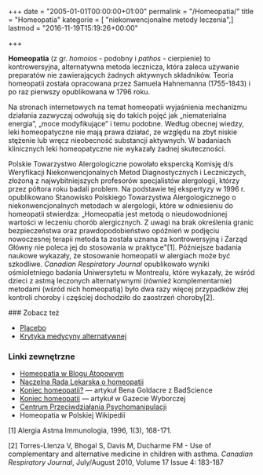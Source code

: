 +++
date = "2005-01-01T00:00:00+01:00"
permalink = "/Homeopatia/"
title = "Homeopatia"
kategorie = [ "niekonwencjonalne metody leczenia",]
lastmod = "2016-11-19T15:19:26+00:00"

+++

**Homeopatia** (z gr. *homoios* - podobny i *pathos* - cierpienie) to kontrowersyjna, alternatywna metoda lecznicza, która zaleca używanie preparatów nie zawierających żadnych aktywnych składników. Teoria homeopatii została opracowana przez Samuela Hahnemanna (1755-1843) i po raz pierwszy opublikowana w 1796 roku.

Na stronach internetowych na temat homeopatii wyjaśnienia mechanizmu działania zazwyczaj odwołują się do takich pojęć jak „niematerialna energia”, „moce modyfikujące” i temu podobne. Według obecnej wiedzy, leki homeopatyczne nie mają prawa działać, ze względu na zbyt niskie stężenie lub wręcz nieobecność substancji aktywnych. W badaniach klinicznych leki homeopatyczne nie wykazały żadnej skuteczności.

Polskie Towarzystwo Alergologiczne powołało ekspercką Komisję d/s Weryfikacji Niekonwencjonalnych Metod Diagnostycznych i Leczniczych, złożoną z najwybitniejszych profesorów specjalistów alergologii, którzy przez półtora roku badali problem. Na podstawie tej ekspertyzy w 1996 r. opublikowano Stanowisko Polskiego Towarzystwa Alergologicznego o niekonwencjonalnych metodach w alergologii, które w odniesieniu do homeopatii stwierdza: „Homeopatia jest metodą o nieudowodnionej wartości w leczeniu chorób alergicznych. Z uwagi na brak określenia granic bezpieczeństwa oraz prawdopodobieństwo opóźnień w podjęciu nowoczesnej terapii metoda ta została uznana za kontrowersyjną i Zarząd Główny nie poleca jej do stosowania w praktyce"[1]. Późniejsze badania naukowe wykazały, że stosowanie homeopatii w alergiach może być szkodliwe. *Canadian Respiratory Journal* opublikowało wyniki ośmioletniego badania Uniwersytetu w Montrealu, które wykazały, że wśród dzieci z astmą leczonych alternatywnymi (również komplementarnie) metodami (wśród nich homeopatią) było dwa razy więcej przypadków złej kontroli choroby i częściej dochodziło do zaostrzeń choroby[2].

<references />
### Zobacz też

-   [Placebo](/atopedia/Placebo)
-   [Krytyka medycyny alternatywnej](/atopedia/Krytyka_medycyny_alternatywnej)

### Linki zewnętrzne

-   [Homeopatia w Blogu Atopowym](/tag/homeopatia)
-   [Naczelna Rada Lekarska o homeopatii](/2008/04/18/naczelna-rada-lekarska-o-homeopatii/)
-   [Koniec homeopatii?](/2007/11/23/koniec-homeopatii/) ― artykuł Bena Goldacre z BadScience
-   [Koniec homeopatii](http://www.gazetawyborcza.pl/1,75248,2893093.html) ― artykuł w Gazecie Wyborczej
-   [Centrum Przeciwdziałania Psychomanipulacji](http://www.psychomanipulacja.pl/tem/homeopatia.htm)
-   Homeopatia w Polskiej Wikipedii



[1] Alergia Astma Immunologia, 1996, 1(3), 168-171.

[2] Torres-Llenza V, Bhogal S, Davis M, Ducharme FM - Use of complementary and alternative medicine in children with asthma. *Canadian Respiratory Journal*, July/August 2010, Volume 17 Issue 4: 183-187
